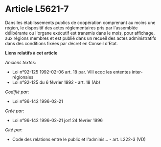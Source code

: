 # Article L5621-7

Dans les établissements publics de coopération comprenant au moins une région, le dispositif des actes réglementaires pris
par l'assemblée délibérante ou l'organe exécutif est transmis dans le mois, pour affichage, aux régions membres et est publié
dans un recueil des actes administratifs dans des conditions fixées par décret en Conseil d'Etat.

**Liens relatifs à cet article**

_Anciens textes_:

  - Loi n°92-125 1992-02-06 art. 18 par. VIII ecqc les ententes inter- régionales
  - Loi n°92-125 du 6 février 1992 - art. 18 (Ab)

_Codifié par_:

  - Loi n°96-142 1996-02-21

_Créé par_:

  - Loi n°96-142 1996-02-21 jorf 24 février 1996

_Cité par_:

  - Code des relations entre le public et l'adminis... - art. L222-3 (VD)
